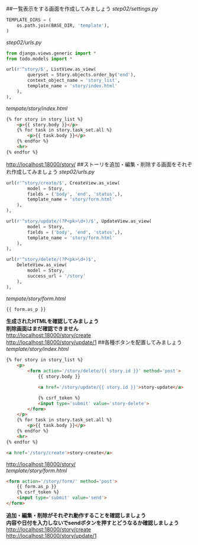 ##一覧表示をする画面を作成してみましょう
*step02/settings.py*
```Python
TEMPLATE_DIRS = ( 
    os.path.join(BASE_DIR, 'template'),
)
```
*step02/urls.py*
```Python
from django.views.generic import *
from todo.models import *

url(r'^story/$', ListView.as_view(
		queryset = Story.objects.order_by('end'),
		context_object_name = 'story_list',
		template_name = 'story/index.html'
	),
),
```
*tempate/story/index.html*
```HTML
{% for story in story_list %}
	<p>{{ story.body }}</p>
	{% for task in story.task_set.all %}
		<p>{{ task.body }}</p>
	{% endfor %}
	<hr>
{% endfor %}
```
[http://localhost:18000/story/](http://localhost:18000/story/)
##ストーリを追加・編集・削除する画面をそれぞれ作成してみましょう
*step02/urls.py*
```Python
url(r'^story/create/$', CreateView.as_view(
		model = Story,
		fields = ('body', 'end', 'status',),
		template_name = 'story/form.html'
	),
),

url(r'^story/update/(?P<pk>\d+)/$', UpdateView.as_view(
		model = Story,
		fields = ('body', 'end', 'status',),
		template_name = 'story/form.html'
	),
),

url(r'^story/delete/(?P<pk>\d+)$',
	DeleteView.as_view(
		model = Story,
		success_url = '/story'
	),
),
```
*tempate/story/form.html*
```HTML
{{ form.as_p }}
```
**生成されたHTMLを確認してみましょう**  
**削除画面はまだ確認できません**  
[http://localhost:18000/story/create](http://localhost:18000/story/create)  
[http://localhost:18000/story/update/1](http://localhost:18000/story/update/1)
##各種ボタンを配置してみましょう
*template/story/index.html*
```HTML
{% for story in story_list %}
	<p>
		<form action='/story/delete/{{ story.id }}' method='post'>
			{{ story.body }}

			<a href='/story/update/{{ story.id }}'>story-update</a>

			{% csrf_token %}
			<input type='submit' value='story-delete'>
		</form>
	</p>
	{% for task in story.task_set.all %}
		<p>{{ task.body }}</p>
	{% endfor %}
	<hr>
{% endfor %}

<a href='/story/create'>story-create</a>
```
[http://localhost:18000/story/](http://localhost:18000/story/)  
*template/story/form.html*
```HTML
<form action='/story/form/' method='post'>
	{{ form.as_p }}
	{% csrf_token %}
	<input type='submit' value='send'>
</form>
```
**追加・編集・削除がそれぞれ動作することを確認しましょう**  
**内容や日付を入力しないでsendボタンを押すとどうなるか確認しましょう**  
[http://localhost:18000/story/create](http://localhost:18000/story/create)  
[http://localhost:18000/story/update/1](http://localhost:18000/story/update/1)
